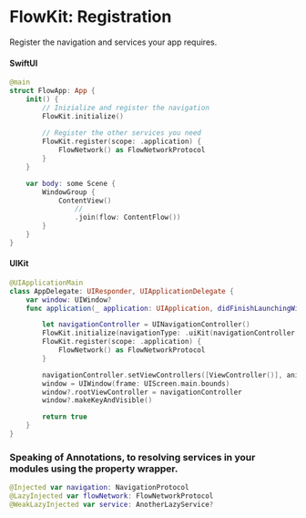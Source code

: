 #  FlowKit: Registration

Register the navigation and services your app requires.

#### SwiftUI
```swift
@main
struct FlowApp: App {
    init() {
        // Inizialize and register the navigation
        FlowKit.initialize()
        
        // Register the other services you need
        FlowKit.register(scope: .application) {
            FlowNetwork() as FlowNetworkProtocol
        }
    }

    var body: some Scene {
        WindowGroup {
            ContentView()
                // 
                .join(flow: ContentFlow())
        }
    }
}
```

#### UIKit
```swift
@UIApplicationMain
class AppDelegate: UIResponder, UIApplicationDelegate {
    var window: UIWindow?
    func application(_ application: UIApplication, didFinishLaunchingWithOptions launchOptions: [UIApplication.LaunchOptionsKey : Any]? = nil) -> Bool {

        let navigationController = UINavigationController()
        FlowKit.initialize(navigationType: .uiKit(navigationController: navigationController))
        FlowKit.register(scope: .application) {
            FlowNetwork() as FlowNetworkProtocol
        }

        navigationController.setViewControllers([ViewController()], animated: false)
        window = UIWindow(frame: UIScreen.main.bounds)
        window?.rootViewController = navigationController
        window?.makeKeyAndVisible()

        return true
    }
}
```

### Speaking of Annotations, to resolving services in your modules using the property wrapper.
```swift
@Injected var navigation: NavigationProtocol
@LazyInjected var flowNetwork: FlowNetworkProtocol
@WeakLazyInjected var service: AnotherLazyService?
```
